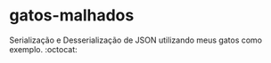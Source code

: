 # gatos-malhados
   Serialização e Desserialização de JSON utilizando meus gatos como exemplo. :octocat:

